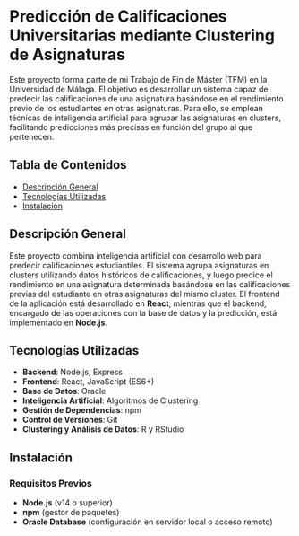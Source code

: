 # Predicción de Calificaciones Universitarias mediante Clustering de Asignaturas

Este proyecto forma parte de mi Trabajo de Fin de Máster (TFM) en la Universidad de Málaga. El objetivo es desarrollar un sistema capaz de predecir las calificaciones de una asignatura basándose en el rendimiento previo de los estudiantes en otras asignaturas. Para ello, se emplean técnicas de inteligencia artificial para agrupar las asignaturas en clusters, facilitando predicciones más precisas en función del grupo al que pertenecen.

## Tabla de Contenidos

- [Descripción General](#descripción-general)
- [Tecnologías Utilizadas](#tecnologías-utilizadas)
- [Instalación](#instalación)


## Descripción General

Este proyecto combina inteligencia artificial con desarrollo web para predecir calificaciones estudiantiles. El sistema agrupa asignaturas en clusters utilizando datos históricos de calificaciones, y luego predice el rendimiento en una asignatura determinada basándose en las calificaciones previas del estudiante en otras asignaturas del mismo cluster. El frontend de la aplicación está desarrollado en **React**, mientras que el backend, encargado de las operaciones con la base de datos y la predicción, está implementado en **Node.js**.

## Tecnologías Utilizadas

- **Backend**: Node.js, Express
- **Frontend**: React, JavaScript (ES6+)
- **Base de Datos**: Oracle
- **Inteligencia Artificial**: Algoritmos de Clustering
- **Gestión de Dependencias**: npm
- **Control de Versiones**: Git
- **Clustering y Análisis de Datos**: R y RStudio

## Instalación
### Requisitos Previos

- **Node.js** (v14 o superior)
- **npm** (gestor de paquetes)
- **Oracle Database** (configuración en servidor local o acceso remoto)
  

